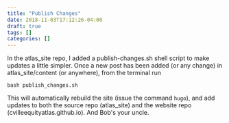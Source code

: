 ```yaml
---
title: "Publish Changes"
date: 2018-11-03T17:12:26-04:00
draft: true
tags: []
categories: []
---
```


In the atlas_site repo, I added a publish-changes.sh shell script to make updates a little simpler. Once a new post has been added (or any change) in atlas_site/content (or anywhere), from the terminal
run

```
bash publish_changes.sh
```

This will automatically rebuild the site (issue the command `hugo`), and add updates to both the source repo (atlas_site) and the website repo (cvilleequityatlas.github.io). And Bob's your uncle.
